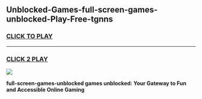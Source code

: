 
## Unblocked-Games-full-screen-games-unblocked-Play-Free-tgnns
<h3>
<a href="https://premium76.site?title=full-screen-games-unblocked&ref=17A">CLICK TO PLAY</a></h3>
<hr>

<h3>
<a href="https://premium76.site?title=full-screen-games-unblocked&ref=17A">CLICK 2 PLAY</a>
  
</h3>

<a href="https://premium76.site?title=full-screen-games-unblocked&ref=17A"><img src="https://clearcache.store/games.png"></a>


**full-screen-games-unblocked games unblocked: Your Gateway to Fun and Accessible Online Gaming**
